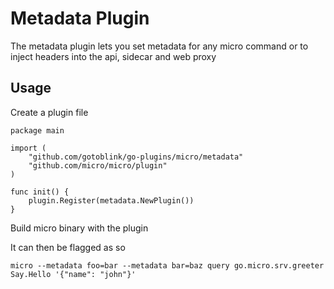 # Metadata Plugin

The metadata plugin lets you set metadata for any micro command or to inject headers into the api, sidecar and web proxy

## Usage

Create a plugin file

```
package main

import (
	"github.com/gotoblink/go-plugins/micro/metadata"
	"github.com/micro/micro/plugin"
)

func init() {
	plugin.Register(metadata.NewPlugin())
}
```

Build micro binary with the plugin

It can then be flagged as so

```
micro --metadata foo=bar --metadata bar=baz query go.micro.srv.greeter Say.Hello '{"name": "john"}'
```

